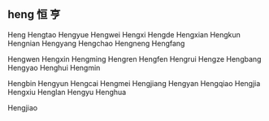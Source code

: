 heng  恒 亨
---

Heng Hengtao Hengyue Hengwei Hengxi Hengde Hengxian Hengkun Hengnian Hengyang Hengchao Hengneng Hengfang 

Hengwen Hengxin Hengming Hengren Hengfen Hengrui Hengze Hengbang Hengyao Henghui Hengmin 

Hengbin Hengyun Hengcai Hengmei Hengjiang Hengyan Hengqiao Hengjia Hengxiu Henglan Hengyu Henghua 

Hengjiao 
